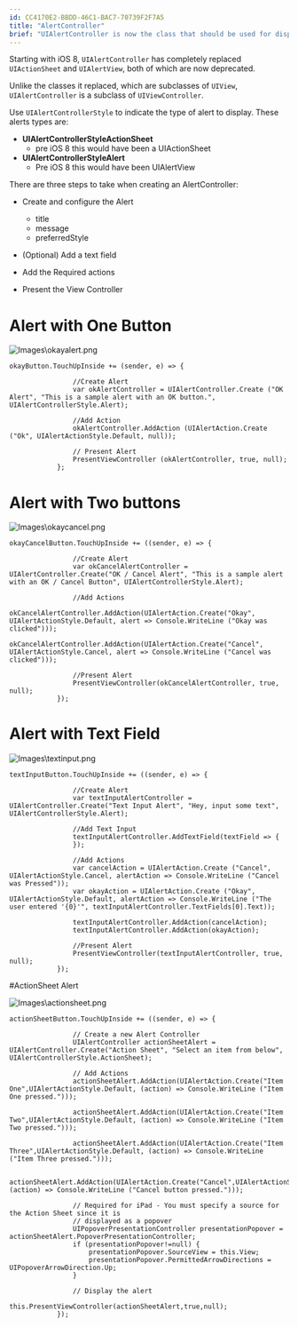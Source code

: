 ```yaml
---
id: CC4170E2-BBDD-46C1-BAC7-70739F2F7A5
title: "AlertController"
brief: "UIAlertController is now the class that should be used for displaying alerts in iOS 8"
---
```


Starting with iOS 8, `UIAlertController` has completely replaced `UIActionSheet` and `UIAlertView`, both of which are now deprecated.

Unlike the classes it replaced, which are subclasses of `UIView`, `UIAlertController` is a subclass of `UIViewController`.

Use `UIAlertControllerStyle` to indicate the type of alert to display. These alerts types are:

- **UIAlertControllerStyleActionSheet**
	* pre iOS 8 this would have been a UIActionSheet
- **UIAlertControllerStyleAlert**
	* Pre iOS 8 this would have been UIAlertView

There are three steps to take when creating an AlertController:

- Create and configure the Alert
	* title
	* message
	* preferredStyle

- (Optional) Add a text field
- Add the Required actions
- Present the View Controller

# Alert with One Button

![Images\okayalert.png](Images\okayalert.png)


```
okayButton.TouchUpInside += (sender, e) => {

				//Create Alert
				var okAlertController = UIAlertController.Create ("OK Alert", "This is a sample alert with an OK button.", UIAlertControllerStyle.Alert);

				//Add Action
				okAlertController.AddAction (UIAlertAction.Create ("Ok", UIAlertActionStyle.Default, null));

				// Present Alert
				PresentViewController (okAlertController, true, null);
			};
```


# Alert with Two buttons

![Images\okaycancel.png](Images\okaycancel.png)

```
okayCancelButton.TouchUpInside += ((sender, e) => {

				//Create Alert
				var okCancelAlertController = UIAlertController.Create("OK / Cancel Alert", "This is a sample alert with an OK / Cancel Button", UIAlertControllerStyle.Alert);

				//Add Actions
				okCancelAlertController.AddAction(UIAlertAction.Create("Okay", UIAlertActionStyle.Default, alert => Console.WriteLine ("Okay was clicked")));
				okCancelAlertController.AddAction(UIAlertAction.Create("Cancel", UIAlertActionStyle.Cancel, alert => Console.WriteLine ("Cancel was clicked")));

				//Present Alert
				PresentViewController(okCancelAlertController, true, null);
			});
```

# Alert with Text Field

![Images\textinput.png](Images\textinput.png)


```
textInputButton.TouchUpInside += ((sender, e) => {

				//Create Alert
				var textInputAlertController = UIAlertController.Create("Text Input Alert", "Hey, input some text", UIAlertControllerStyle.Alert);

				//Add Text Input
				textInputAlertController.AddTextField(textField => {
				});

				//Add Actions
				var cancelAction = UIAlertAction.Create ("Cancel", UIAlertActionStyle.Cancel, alertAction => Console.WriteLine ("Cancel was Pressed"));
				var okayAction = UIAlertAction.Create ("Okay", UIAlertActionStyle.Default, alertAction => Console.WriteLine ("The user entered '{0}'", textInputAlertController.TextFields[0].Text));

				textInputAlertController.AddAction(cancelAction);
				textInputAlertController.AddAction(okayAction);

				//Present Alert
				PresentViewController(textInputAlertController, true, null);
			});
```

#ActionSheet Alert

![Images\actionsheet.png](Images\actionsheet.png)


```
actionSheetButton.TouchUpInside += ((sender, e) => {

				// Create a new Alert Controller
				UIAlertController actionSheetAlert = UIAlertController.Create("Action Sheet", "Select an item from below", UIAlertControllerStyle.ActionSheet);

				// Add Actions
				actionSheetAlert.AddAction(UIAlertAction.Create("Item One",UIAlertActionStyle.Default, (action) => Console.WriteLine ("Item One pressed.")));

				actionSheetAlert.AddAction(UIAlertAction.Create("Item Two",UIAlertActionStyle.Default, (action) => Console.WriteLine ("Item Two pressed.")));

				actionSheetAlert.AddAction(UIAlertAction.Create("Item Three",UIAlertActionStyle.Default, (action) => Console.WriteLine ("Item Three pressed.")));

				actionSheetAlert.AddAction(UIAlertAction.Create("Cancel",UIAlertActionStyle.Cancel, (action) => Console.WriteLine ("Cancel button pressed.")));

				// Required for iPad - You must specify a source for the Action Sheet since it is
				// displayed as a popover
				UIPopoverPresentationController presentationPopover = actionSheetAlert.PopoverPresentationController;
				if (presentationPopover!=null) {
					presentationPopover.SourceView = this.View;
					presentationPopover.PermittedArrowDirections = UIPopoverArrowDirection.Up;
				}

				// Display the alert
				this.PresentViewController(actionSheetAlert,true,null);
			});
```

